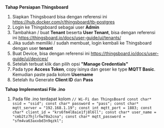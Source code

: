 **Tahap Persiapan Thingsboard**
1. Siapkan Thingsboard bisa dengan referensi ini https://hub.docker.com/r/thingsboard/tb-postgres
2. Login ke Thingsboard sebagai user **Admin**
3. Tambahkan / buat **Tenant** beserta **User Tenant**, bisa dengan referensi ini https://thingsboard.io/docs/user-guide/ui/tenants/
4. Jika sudah memiliki / sudah membuat, login kembali ke Thingsboard dengan user **tenant**
5. Buat Device, bisa dengan referensi ini https://thingsboard.io/docs/user-guide/ui/devices/
6. Setelah terbuat klik dan pilih opsi **"Manage Credentials"**
7. Pada type **Access Token**, copy isinya dan geser ke type **MQTT Basic**. Kemudian paste pada kolom **Username**
8. Setelah itu Generate **Client ID** dan **Pass**

**Tahap Implementasi File .ino**
1. Pada file .ino terdapat kolom
   `// Wi-Fi dan ThingsBoard
const char* ssid = "ssid";
const char* password = "pass";
const char* mqtt_server = "192.168.1.19";
const int mqtt_port = 1883;
const char* client_id = "krs6fm4l8aie1fj8l6ll";
const char* user_name = "cmb2tz7hjlrhw70a2cna";
const char* mqtt_password = "sfm4va63axxbd3n9qzkl";`

